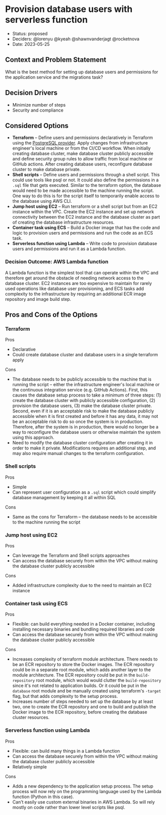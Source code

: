 # Provision database users with serverless function

* Status: proposed
* Deciders: @lorenyu @kyeah @shawnvanderjagt @rocketnova
* Date: 2023-05-25

## Context and Problem Statement

What is the best method for setting up database users and permissions for the application service and the migrations task?

## Decision Drivers

* Minimize number of steps
* Security and compliance

## Considered Options

* **Terraform** – Define users and permissions declaratively in Terraform using the [PostgreSQL provider](https://registry.terraform.io/providers/cyrilgdn/postgresql/latest/docs). Apply changes from infrastructure engineer's local machine or from the CI/CD workflow. When initially creating database cluster, make database cluster publicly accessible and define security group rules to allow traffic from local machine or GitHub actions. After creating database users, reconfigure database cluster to make database private.
* **Shell scripts** – Define users and permissions through a shell script. This could use tools like psql or not. It could also define the permissions in a `.sql` file that gets executed. Similar to the terraform option, the database would need to be made accessible to the machine running the script. One way to do this is for the script itself to temporarily enable access to the database using AWS CLI.
* **Jump host using EC2** – Run terraform or a shell script but from an EC2 instance within the VPC. Create the EC2 instance and set up network connectivity between the EC2 instance and the database cluster as part of creating the database infrastructure resources.
* **Container task using ECS** – Build a Docker image that has the code and logic to provision users and permissions and run the code as an ECS task.
* **Serverless function using Lambda** – Write code to provision database users and permissions and run it as a Lambda function.

### Decision Outcome: AWS Lambda function

A Lambda function is the simplest tool that can operate within the VPC and therefore get around the obstacle of needing network access to the database cluster. EC2 instances are too expensive to maintain for rarely used operations like database user provisioning, and ECS tasks add complexity to the infrastructure by requiring an additional ECR image repository and image build step.

## Pros and Cons of the Options

### Terraform

Pros

* Declarative
* Could create database cluster and database users in a single terraform apply

Cons

* The database needs to be publicly accessible to the machine that is running the script – either the infrastructure engineer's local machine or the continuous integration service (e.g. GitHub Actions). First, this causes the database setup process to take a minimum of three steps: (1) create the database cluster with publicly accessible configuration, (2) provision the database users, (3) make the database cluster private. Second, even if it is an acceptable risk to make the database publicly accessible when it is first created and before it has any data, it may not be an acceptable risk to do so once the system is in production. Therefore, after the system is in production, there would no longer be a way to reconfigure the database users or otherwise maintain the system using this approach.
* Need to modify the database cluster configuration after creating it in order to make it private. Modifications requires an additional step, and may also require manual changes to the terraform configuration.

### Shell scripts

Pros

* Simple
* Can represent user configuration as a `.sql` script which could simplify database management by keeping it all within SQL

Cons

* Same as the cons for Terraform – the database needs to be accessible to the machine running the script

### Jump host using EC2

Pros

* Can leverage the Terraform and Shell scripts approaches
* Can access the database securely from within the VPC without making the database cluster publicly accessible

Cons

* Added infrastructure complexity due to the need to maintain an EC2 instance

### Container task using ECS

Pros

* Flexible: can build everything needed in a Docker container, including installing necessary binaries and bundling required libraries and code
* Can access the database securely from within the VPC without making the database cluster publicly accessible

Cons

* Increases complexity of terraform module architecture. There needs to be an ECR repository to store the Docker images. The ECR repository could be in a separate root module, which adds another layer to the module architecture. The ECR repository could be put in the `build-repository` root module, which would would clutter the `build-repository` since it's not related to application builds. Or it could be put in the `database` root module and be manually created using terraform's `-target` flag, but that adds complexity to the setup process.
* Increases number of steps needed to set up the database by at least two, one to create the ECR repository and one to build and publish the Docker image to the ECR repository, before creating the database cluster resources.

### Serverless function using Lambda

Pros

* Flexible: can build many things in a Lambda function
* Can access the database securely from within the VPC without making the database cluster publicly accessible
* Relatively simple

Cons

* Adds a new dependency to the application setup process. The setup process will now rely on the programming language used by the Lambda function (Python in this case).
* Can't easily use custom external binaries in AWS Lambda. So will rely mostly on code rather than lower level scripts like psql.
